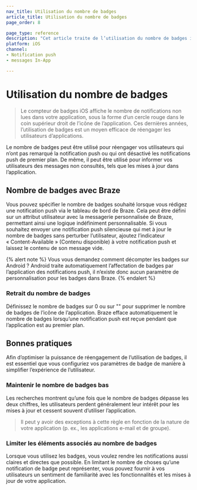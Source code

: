 ```yaml
---
nav_title: Utilisation du nombre de badges
article_title: Utilisation du nombre de badges
page_order: 8

page_type: reference
description: "Cet article traite de l’utilisation du nombre de badges iOS pour réengager les utilisateurs qui n’ont pas remarqué une notification push ou qui ont désactivé les notifications push de premier plan."
platform: iOS
channel: 
- Notification push
- messages In-App

---
```


# Utilisation du nombre de badges

> Le compteur de badges iOS affiche le nombre de notifications non lues dans votre application, sous la forme d’un cercle rouge dans le coin supérieur droit de l’icône de l’application. Ces dernières années, l’utilisation de badges est un moyen efficace de réengager les utilisateurs d’applications.

Le nombre de badges peut être utilisé pour réengager vos utilisateurs qui n’ont pas remarqué la notification push ou qui ont désactivé les notifications push de premier plan. De même, il peut être utilisé pour informer vos utilisateurs des messages non consultés, tels que les mises à jour dans l’application.

## Nombre de badges avec Braze

Vous pouvez spécifier le nombre de badges souhaité lorsque vous rédigez une notification push via le tableau de bord de Braze. Cela peut être défini sur un attribut utilisateur avec la messagerie personnalisée de Braze, permettant ainsi une logique indéfiniment personnalisable. Si vous souhaitez envoyer une notification push silencieuse qui met à jour le nombre de badges sans perturber l’utilisateur, ajoutez l’indicateur « Content-Available » (Contenu disponible) à votre notification push et laissez le contenu de son message vide.

{% alert note %}
Vous vous demandez comment décompter les badges sur Android ? Android traite automatiquement l’affectation de badges par l’application des notifications push, il n’existe donc aucun paramètre de personnalisation pour les badges dans Braze.
{% endalert %}

### Retrait du nombre de badges

Définissez le nombre de badges sur 0 ou sur "" pour supprimer le nombre de badges de l’icône de l’application. Braze efface automatiquement le nombre de badges lorsqu’une notification push est reçue pendant que l’application est au premier plan.

## Bonnes pratiques

Afin d’optimiser la puissance de réengagement de l’utilisation de badges, il est essentiel que vous configuriez vos paramètres de badge de manière à simplifier l’expérience de l’utilisateur.

### Maintenir le nombre de badges bas
Les recherches montrent qu’une fois que le nombre de badges dépasse les deux chiffres, les utilisateurs perdent généralement leur intérêt pour les mises à jour et cessent souvent d’utiliser l’application.

> Il peut y avoir des exceptions à cette règle en fonction de la nature de votre application (p. ex., les applications e-mail et de groupe).

### Limiter les éléments associés au nombre de badges
Lorsque vous utilisez les badges, vous voulez rendre les notifications aussi claires et directes que possible. En limitant le nombre de choses qu’une notification de badge peut représenter, vous pouvez fournir à vos utilisateurs un sentiment de familiarité avec les fonctionnalités et les mises à jour de votre application.

